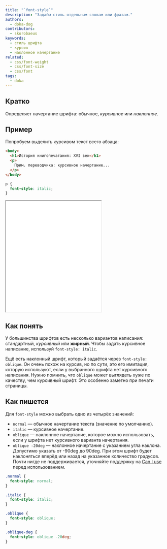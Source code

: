 ```yaml
---
title: "`font-style`"
description: "Задаём стиль отдельным словам или фразам."
authors:
  - doka-dog
contributors:
  - skorobaeus
keywords:
  - стиль шрифта
  - курсив
  - наклонное начертание
related:
  - css/font-weight
  - css/font-size
  - css/font
tags:
  - doka
---
```


## Кратко

Определяет начертание шрифта: обычное, <span style="font-style: italic">курсивное</span> или <span style="font-style: oblique">наклонное</span>.

## Пример

Попробуем выделить курсивом текст всего абзаца:

```html
<body>
  <h1>История книгопечатания: XVI век</h1>
  <p>
    Прим. переводчика: курсивное начертание...
  </p>
</body>
```

```css
p {
  font-style: italic;
}
```

<iframe title="Начертание шрифта" src="demos/font-style/" height="350"></iframe>

## Как понять

У большинства шрифтов есть несколько вариантов написания: стандартный, _курсивный_ или **жирный**. Чтобы задать курсивное написание, используй `font-style: italic`.

Ещё есть наклонный шрифт, который задаётся через `font-style: oblique`. Он очень похож на курсив, но по сути, это его имитация, которую используют, если у выбранного шрифта нет курсивного написания. Нужно помнить, что `oblique` может выглядеть хуже по качеству, чем курсивный шрифт. Это особенно заметно при печати страницы.

## Как пишется

Для `font-style` можно выбрать одно из четырёх значений:

- `normal` — обычное начертание текста (значение по умолчанию).
- `italic` — курсивное начертание.
- `oblique` — наклонное начертание, которое можно использовать, если у шрифта нет курсивного варианта начертания.
- `oblique -20deg` — наклонное начертание с указанием угла наклона. Допустимо указать от -90deg до 90deg. При этом шрифт будет наклоняться вперёд или назад на указанное количество градусов. Почти нигде не поддерживается, уточняйте поддержку на [Can I use](https://caniuse.com/mdn-css_properties_font-style_oblique-angle) перед использованием.

```css
.normal {
  font-style: normal;
}

.italic {
  font-style: italic;
}

.oblique {
  font-style: oblique;
}

.oblique-deg {
  font-style: oblique -20deg;
}
```
